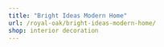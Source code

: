 ```yaml
---
title: "Bright Ideas Modern Home"
url: /royal-oak/bright-ideas-modern-home/
shop: interior decoration
---
```

